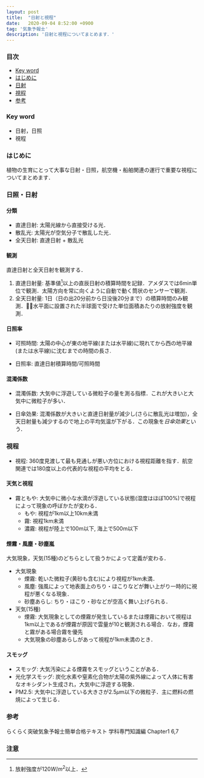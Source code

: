 ```yaml
---
layout: post
title:  "日射と視程"
date:   2020-09-04 8:52:00 +0900
tag: '気象予報士'
description: '日射と視程についてまとめます．'
---
```


### 目次
- [Key word](#key-word)
- [はじめに](#はじめに)
- [日射](#日射)
- [視程](#視程)
- [参考](#参考)

### Key word
- 日射，日照
- 視程

### はじめに
植物の生育にとって大事な日射・日照，航空機・船舶関連の運行で重要な視程についてまとめます．

### 日照・日射
#### 分類
- 直達日射: 太陽光線から直接受ける光．
- 散乱光: 太陽光が空気分子で散乱した光．
- 全天日射: 直達日射 + 散乱光

#### 観測
直達日射と全天日射を観測する．
1. 直達日射量: 基準値[^threshold]以上の直辰日射の積算時間を記録．アメダスでは6min単位で観測．太陽方向を常に向くように自動で動く筒状のセンサーで観測．
2. 全天日射量: 1日（日の出20分前から日没後20分まで）の積算時間のみ観測．水平面に設置された半球面で受けた単位面積あたりの放射強度を観測．

#### 日照率

- 可照時間: 太陽の中心が東の地平線(または水平線)に現れてから西の地平線(または水平線)に沈むまでの時間の長さ.

- 日照率: 直達日射積算時間/可照時間


#### 混濁係数
- 混濁係数: 大気中に浮遊している微粒子の量を測る指標．これが大きいと大気中に微粒子が多い．

- 日傘効果: 混濁係数が大きいと直達日射量が減少し(さらに散乱光は増加)，全天日射量も減少するので地上の平均気温が下がる．この現象を*日傘効果*という．

### 視程
- 視程: 360度見渡して最も見通しが悪い方位における視程距離を指す．航空関連では180度以上の代表的な視程の平均をとる．

#### 天気と視程
- 霧ともや: 大気中に微小な水滴が浮遊している状態(湿度はほぼ100%)で視程によって現象の呼ぼかたが変わる．
  - もや: 視程が1km以上10km未満
  - 霧: 視程1km未満
  - 濃霧: 視程が陸上で100m以下, 海上で500m以下

#### 煙霧・風塵・砂塵嵐
大気現象，天気(15種)のどちらとして扱うかによって定義が変わる．

- 大気現象
  - 煙霧: 乾いた微粒子(黄砂も含む)により視程が1km未満．
  - 風塵: 強風によって地表面上のちり・ほこりなどが舞い上がり一時的に視程が悪くなる現象．
  - 砂塵あらし: ちり・ほこり・砂などが空高く舞い上げられる．
- 天気(15種)
  - 煙霧: 大気現象としての煙霧が発生しているまたは煙霧において視程は1km以上であるが煙霧が原因で雲量が10と観測される場合．なお，煙霧と霧がある場合霧を優先
  - 大気現象の砂塵あらしがあって視程が1km未満のとき．

#### スモッグ
- スモッグ: 大気汚染による煙霧をスモッグということがある．
- 光化学スモッグ: 炭化水素や窒素化合物が太陽の紫外線によって人体に有害なオキシダント生成され，大気中に浮遊する現象．
- PM2.5: 大気中に浮遊している大きさが2.5$\mu$m以下の微粒子．主に燃料の燃焼によって生じる．

### 参考
らくらく突破気象予報士簡単合格テキスト 学科専門知識編 Chapter1 6,7


### 注意
[^threshold]: 放射強度が$120W/m^2$以上．